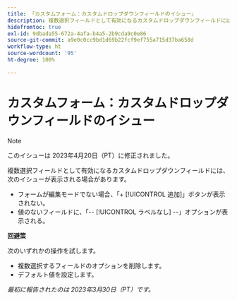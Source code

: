 ```yaml
---
title: 「カスタムフォーム：カスタムドロップダウンフィールドのイシュー」
description: 複数選択フィールドとして有効になるカスタムドロップダウンフィールドには、イシューが表示される場合があります。
hidefromtoc: true
exl-id: 9dbada55-672a-4afa-b4a5-2b9cda9c0e86
source-git-commit: a9e0c0cc9bd1d69b22fcf9ef755a715d37ba658d
workflow-type: ht
source-wordcount: '95'
ht-degree: 100%

---
```


# カスタムフォーム：カスタムドロップダウンフィールドのイシュー

>[!NOTE]
>
>このイシューは 2023年4月20日（PT）に修正されました。

複数選択フィールドとして有効になるカスタムドロップダウンフィールドには、次のイシューが表示される場合があります。

* フォームが編集モードでない場合、「+ [!UICONTROL 追加]」ボタンが表示されない。
* 値のないフィールドに、「-- [!UICONTROL ラベルなし] --」オプションが表示される。

**回避策**

次のいずれかの操作を試します。

* 複数選択するフィールドのオプションを削除します。
* デフォルト値を設定します。

_最初に報告されたのは 2023年3月30日（PT）です。_
